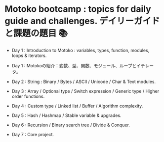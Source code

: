 # Motoko bootcamp : topics for daily guide and challenges. デイリーガイドと課題の題目 📚

- Day 1 : Introduction to Motoko : variables, types, function, modules, loops & iterators.
- Day 1 : Motokoの紹介：変数、型、関数、モジュール、ループとイテレータ。

- Day 2 : String : Binary / Bytes / ASCII / Unicode / Char & Text modules.

- Day 3 : Array / Optional type / Switch expression / Generic type / Higher order functions.

- Day 4 : Custom type / Linked list / Buffer / Algorithm complexity.

- Day 5 : Hash / Hashmap / Stable variable & upgrades.

- Day 6 : Recursion / Binary search tree / Divide & Conquer.

- Day 7 : Core project.
